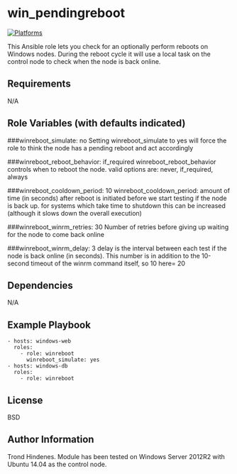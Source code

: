 win_pendingreboot
=========
[![Platforms](http://img.shields.io/badge/platforms-windows-lightgrey.svg?style=flat)](#)

This Ansible role lets you check for an optionally perform reboots on Windows nodes. During the reboot cycle it will use a local task on the control node to check when the node is back online.


Requirements
------------

N/A

Role Variables (with defaults indicated)
--------------

###winreboot_simulate: no
Setting winreboot_simulate to yes will force the role to think the node has a pending reboot and act accordingly

###winreboot_reboot_behavior: if_required
winreboot_reboot_behavior controls when to reboot the node. valid options are: never, if_required, always

###winreboot_cooldown_period: 10
winreboot_cooldown_period: amount of time (in seconds) after reboot is initiated before we start testing if the node is back up.
for systems which take time to shutdown this can be increased (although it slows down the overall execution)

###winreboot_winrm_retries: 30
Number of retries before giving up waiting for the node to come back online

###winreboot_winrm_delay: 3
delay is the interval between each test if the node is back online (in seconds).
This number is in addition to the 10-second timeout of the winrm command itself, so 10 here= 20


Dependencies
------------

N/A

Example Playbook
----------------

    - hosts: windows-web
      roles:
        - role: winreboot
          winreboot_simulate: yes
    - hosts: windows-db
      roles:
        - role: winreboot

License
-------

BSD

Author Information
------------------

Trond Hindenes. Module has been tested on Windows Server 2012R2 with Ubuntu 14.04 as the control node.
